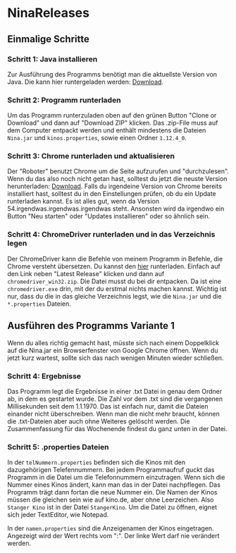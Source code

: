 # NinaReleases

## Einmalige Schritte
### Schritt 1: Java installieren
Zur Ausführung des Programms benötigt man die aktuellste Version von Java.
Die kann hier runtergeladen werden: [Download](https://www.java.com/de/).

### Schritt 2: Programm runterladen
Um das Programm runterzuladen oben auf den grünen Button "Clone or Download" und dann auf "Download ZIP" klicken.
Das .zip-File muss auf dem Computer entpackt werden und enthält mindestens die Dateien `Nina.jar` und `kinos.properties`, sowie einen Ordner `1.12.4_0`.

### Schritt 3: Chrome runterladen und aktualisieren
Der "Roboter" benutzt Chrome um die Seite aufzurufen und "durchzulesen". Wenn du das also noch nicht getan hast, 
solltest du jetzt die neuste Version herunterladen: [Download](https://www.google.de/chrome/browser/desktop/).
Falls du irgendeine Version von Chrome bereits installiert hast, solltest du in den Einstellungen prüfen, ob du
ein Update runterladen kannst. Es ist alles gut, wenn da Version 54.irgendwas.irgendwas.irgendwas steht. Ansonsten
wird da irgendwo ein Button "Neu starten" oder "Updates installieren" oder so ähnlich sein.

### Schritt 4: ChromeDriver runterladen und in das Verzeichnis legen
Der ChromeDriver kann die Befehle von meinem Programm in Befehle, die Chrome versteht übersetzen. Du kannst den
[hier](https://sites.google.com/a/chromium.org/chromedriver/downloads) runterladen. Einfach auf den Link neben
"Latest Release" klicken und dann auf `chromedriver_win32.zip`. Die Datei musst du bei dir entpacken. Da ist eine
`chromedriver.exe` drin, mit der du erstmal nichts machen kannst. Wichtig ist nur, dass du die in das gleiche
Verzeichnis legst, wie die `Nina.jar` und die `*.properties` Dateien. 

## Ausführen des Programms Variante 1
Wenn du alles richtig gemacht hast, müsste sich nach einem Doppelklick auf
die Nina.jar ein Browserfenster von Google Chrome öffnen. Wenn du jetzt kurz
wartest, sollte sich das nach wenigen Minuten wieder schließen. 

### Schritt 4: Ergebnisse
Das Programm legt die Ergebnisse in einer .txt Datei in genau dem Ordner ab, in dem es gestartet wurde. Die Zahl vor dem .txt sind die vergangenen Millisekunden seit dem 1.1.1970. Das ist einfach nur, damit die Dateien einander nicht überschreiben. Wenn man die nicht mehr braucht, können die .txt-Dateien aber auch ohne Weiteres gelöscht werden. Die Zusammenfassung für das Wochenende findest du ganz unten in der Datei.

### Schritt 5: .properties Dateien
In der `telNummern.properties` befinden sich die Kinos mit den dazugehörigen Telefennummern. Bei jedem Programmaufruf guckt das Programm in die Datei um die Telefonnummern einzutragen. Wenn sich die Nummer eines Kinos ändert, kann man das in der Datei nachpflegen. Das Programm trägt dann fortan die neue Nummer ein. Die Namen der Kinos müssen die gleichen sein wie auf kino.de, aber ohne Leerzeichen. Also `Stanger Kino` ist in der Datei `StangerKino`. Um die Datei zu öffnen, eignet sich jeder TextEditor, wie Notepad.

In der `namen.properties` sind die Anzeigenamen der Kinos eingetragen. Angezeigt wird der Wert rechts vom ":". Der linke Wert darf nie verändert werden.
